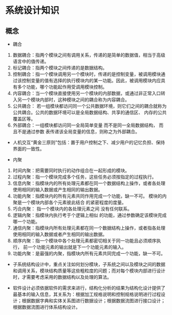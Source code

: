 # 系统设计知识
## 概念
* 耦合
1. 数据耦合：指两个模块之间有调用关系，传递的是简单的数据值，相当于高级语言中的值传递。 
2. 标记耦合：指两个模块之间传递的是数据结构。 
3. 控制耦合：指一个模块调用另一个模块时，传递的是控制变量，被调用模块通过该控制变量的值有选择的执行模块内的某一功能。因此，被调用模块内应具有多个功能，哪个功能起作用受调用模块控制。 
4. 内容耦合：当一个模块直接使用另一个模块的内部数据，或通过非正常入口转入另一个模块内部时，这种模块之间的耦合称为内容耦合。
5. 公共耦合： 若一组模块都访问同一个公共数据环境，则它们之间的耦合就称为公共耦合。公共的数据环境可以是全局数据结构、共享的通信区、 内存的公共覆盖区等。 
6. 外部耦合：一组模块都访问同一全局简单变量 而不是同一全局数据结构， 而且不是通过参数 表传递该全局变量的信息，则称之为外部耦合。 

* 人机交互“黄金三原则”包括：置于用户控制之下、减少用户的记忆负担、保持界面的一致性。

* 内聚
1. 时间内聚：把需要同时执行的动作组合在一起形成的模块。 
2. 过程内聚：指一个模块完成多个任务，这些任务必须按指定的过程执行。 
3. 信息内聚：指模块内的所有处理元素都在同一个数据结构上操作，或者各处理使用相同的输入数据或产生相同的输出数据。 
4. 功能内聚：指模块内的所有元素共同作用完成一个功能，缺一不可。
模块的内聚是一个模块内部各个元素彼此结合 的紧密程度的度量。 
5. 巧合内聚： 指一个模块内的各处理元素之间 没有任何联系。 
6. 逻辑内聚：指模块内执行考于个逻辑上相似 的功能，通过参数确定该模块完成哪一个功能。 
7. 通信内聚：指模块内所有处理元素都在同一个数据结构上操作，或者指各处理使用相同的输入数据或者产生相同的输出数据。 
8. 顺序内聚：指一个模块中各个处理元素都密切相关于同一功能且必须顺序执行， 前一个功能元素的输出就是下一个功能元素的输入。 
9. 功能内聚：是最强的内聚，指模块内所有元素共同完成一个功能，缺一不可。

* 子系统结构设计中，重点关注如何划分模块，子系统之间以及模块之间的数据和调用关系，模块结构质量等这些粗粒度的问题；而对每个模块内部进行设计时，才需要考虑采用的数据结构以及处理的算法。

* 软件设计必须依据软件的需求来进行，结构化分析的结果为结构化设计提供了最基本的输入信息，其关系为：根据加工规格说明和控制规格说明进行过程设计；根据数据字典和实体关系图进行数据设计；根据数据流图进行接口设计；根据数据流图进行体系结构设计。